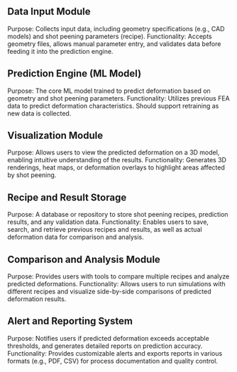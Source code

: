 ## Data Input Module
Purpose: Collects input data, including geometry specifications (e.g., CAD models) and shot peening parameters (recipe).
Functionality: Accepts geometry files, allows manual parameter entry, and validates data before feeding it into the prediction engine.

## Prediction Engine (ML Model)
Purpose: The core ML model trained to predict deformation based on geometry and shot peening parameters.
Functionality: Utilizes previous FEA data to predict deformation characteristics. Should support retraining as new data is collected.

## Visualization Module
Purpose: Allows users to view the predicted deformation on a 3D model, enabling intuitive understanding of the results.
Functionality: Generates 3D renderings, heat maps, or deformation overlays to highlight areas affected by shot peening.

## Recipe and Result Storage
Purpose: A database or repository to store shot peening recipes, prediction results, and any validation data.
Functionality: Enables users to save, search, and retrieve previous recipes and results, as well as actual deformation data for comparison and analysis.

## Comparison and Analysis Module
Purpose: Provides users with tools to compare multiple recipes and analyze predicted deformations.
Functionality: Allows users to run simulations with different recipes and visualize side-by-side comparisons of predicted deformation results.

## Alert and Reporting System
Purpose: Notifies users if predicted deformation exceeds acceptable thresholds, and generates detailed reports on prediction accuracy.
Functionality: Provides customizable alerts and exports reports in various formats (e.g., PDF, CSV) for process documentation and quality control.
